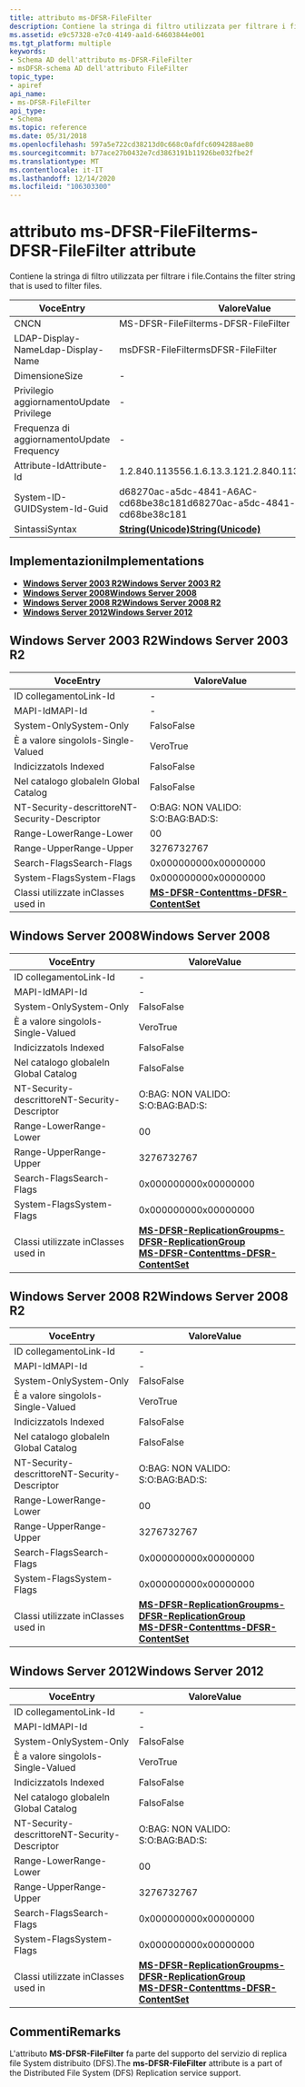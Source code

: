 ```yaml
---
title: attributo ms-DFSR-FileFilter
description: Contiene la stringa di filtro utilizzata per filtrare i file.
ms.assetid: e9c57328-e7c0-4149-aa1d-64603844e001
ms.tgt_platform: multiple
keywords:
- Schema AD dell'attributo ms-DFSR-FileFilter
- msDFSR-schema AD dell'attributo FileFilter
topic_type:
- apiref
api_name:
- ms-DFSR-FileFilter
api_type:
- Schema
ms.topic: reference
ms.date: 05/31/2018
ms.openlocfilehash: 597a5e722cd38213d0c668c0afdfc6094288ae80
ms.sourcegitcommit: b77ace27b0432e7cd3863191b11926be032fbe2f
ms.translationtype: MT
ms.contentlocale: it-IT
ms.lasthandoff: 12/14/2020
ms.locfileid: "106303300"
---
```

# <a name="ms-dfsr-filefilter-attribute"></a><span data-ttu-id="a741d-105">attributo ms-DFSR-FileFilter</span><span class="sxs-lookup"><span data-stu-id="a741d-105">ms-DFSR-FileFilter attribute</span></span>

<span data-ttu-id="a741d-106">Contiene la stringa di filtro utilizzata per filtrare i file.</span><span class="sxs-lookup"><span data-stu-id="a741d-106">Contains the filter string that is used to filter files.</span></span>



| <span data-ttu-id="a741d-107">Voce</span><span class="sxs-lookup"><span data-stu-id="a741d-107">Entry</span></span> | <span data-ttu-id="a741d-108">Valore</span><span class="sxs-lookup"><span data-stu-id="a741d-108">Value</span></span> |
|-------------------|---------------------------------------------|
| <span data-ttu-id="a741d-109">CN</span><span class="sxs-lookup"><span data-stu-id="a741d-109">CN</span></span>                | <span data-ttu-id="a741d-110">MS-DFSR-FileFilter</span><span class="sxs-lookup"><span data-stu-id="a741d-110">ms-DFSR-FileFilter</span></span>                          |
| <span data-ttu-id="a741d-111">LDAP-Display-Name</span><span class="sxs-lookup"><span data-stu-id="a741d-111">Ldap-Display-Name</span></span> | <span data-ttu-id="a741d-112">msDFSR-FileFilter</span><span class="sxs-lookup"><span data-stu-id="a741d-112">msDFSR-FileFilter</span></span>                           |
| <span data-ttu-id="a741d-113">Dimensione</span><span class="sxs-lookup"><span data-stu-id="a741d-113">Size</span></span>              | \-                                          |
| <span data-ttu-id="a741d-114">Privilegio aggiornamento</span><span class="sxs-lookup"><span data-stu-id="a741d-114">Update Privilege</span></span>  | \-                                          |
| <span data-ttu-id="a741d-115">Frequenza di aggiornamento</span><span class="sxs-lookup"><span data-stu-id="a741d-115">Update Frequency</span></span>  | \-                                          |
| <span data-ttu-id="a741d-116">Attribute-Id</span><span class="sxs-lookup"><span data-stu-id="a741d-116">Attribute-Id</span></span>      | <span data-ttu-id="a741d-117">1.2.840.113556.1.6.13.3.12</span><span class="sxs-lookup"><span data-stu-id="a741d-117">1.2.840.113556.1.6.13.3.12</span></span>                  |
| <span data-ttu-id="a741d-118">System-ID-GUID</span><span class="sxs-lookup"><span data-stu-id="a741d-118">System-Id-Guid</span></span>    | <span data-ttu-id="a741d-119">d68270ac-a5dc-4841-A6AC-cd68be38c181</span><span class="sxs-lookup"><span data-stu-id="a741d-119">d68270ac-a5dc-4841-a6ac-cd68be38c181</span></span>        |
| <span data-ttu-id="a741d-120">Sintassi</span><span class="sxs-lookup"><span data-stu-id="a741d-120">Syntax</span></span>            | [<span data-ttu-id="a741d-121">**String(Unicode)**</span><span class="sxs-lookup"><span data-stu-id="a741d-121">**String(Unicode)**</span></span>](s-string-unicode.md) |



## <a name="implementations"></a><span data-ttu-id="a741d-122">Implementazioni</span><span class="sxs-lookup"><span data-stu-id="a741d-122">Implementations</span></span>

-   [<span data-ttu-id="a741d-123">**Windows Server 2003 R2**</span><span class="sxs-lookup"><span data-stu-id="a741d-123">**Windows Server 2003 R2**</span></span>](#windows-server-2003-r2)
-   [<span data-ttu-id="a741d-124">**Windows Server 2008**</span><span class="sxs-lookup"><span data-stu-id="a741d-124">**Windows Server 2008**</span></span>](#windows-server-2008)
-   [<span data-ttu-id="a741d-125">**Windows Server 2008 R2**</span><span class="sxs-lookup"><span data-stu-id="a741d-125">**Windows Server 2008 R2**</span></span>](#windows-server-2008-r2)
-   [<span data-ttu-id="a741d-126">**Windows Server 2012**</span><span class="sxs-lookup"><span data-stu-id="a741d-126">**Windows Server 2012**</span></span>](#windows-server-2012)

## <a name="windows-server-2003-r2"></a><span data-ttu-id="a741d-127">Windows Server 2003 R2</span><span class="sxs-lookup"><span data-stu-id="a741d-127">Windows Server 2003 R2</span></span>



| <span data-ttu-id="a741d-128">Voce</span><span class="sxs-lookup"><span data-stu-id="a741d-128">Entry</span></span> | <span data-ttu-id="a741d-129">Valore</span><span class="sxs-lookup"><span data-stu-id="a741d-129">Value</span></span> |
|------------------------|--------------------------------------------------------------|
| <span data-ttu-id="a741d-130">ID collegamento</span><span class="sxs-lookup"><span data-stu-id="a741d-130">Link-Id</span></span>                | \-                                                           |
| <span data-ttu-id="a741d-131">MAPI-Id</span><span class="sxs-lookup"><span data-stu-id="a741d-131">MAPI-Id</span></span>                | \-                                                           |
| <span data-ttu-id="a741d-132">System-Only</span><span class="sxs-lookup"><span data-stu-id="a741d-132">System-Only</span></span>            | <span data-ttu-id="a741d-133">Falso</span><span class="sxs-lookup"><span data-stu-id="a741d-133">False</span></span>                                                        |
| <span data-ttu-id="a741d-134">È a valore singolo</span><span class="sxs-lookup"><span data-stu-id="a741d-134">Is-Single-Valued</span></span>       | <span data-ttu-id="a741d-135">Vero</span><span class="sxs-lookup"><span data-stu-id="a741d-135">True</span></span>                                                         |
| <span data-ttu-id="a741d-136">Indicizzato</span><span class="sxs-lookup"><span data-stu-id="a741d-136">Is Indexed</span></span>             | <span data-ttu-id="a741d-137">Falso</span><span class="sxs-lookup"><span data-stu-id="a741d-137">False</span></span>                                                        |
| <span data-ttu-id="a741d-138">Nel catalogo globale</span><span class="sxs-lookup"><span data-stu-id="a741d-138">In Global Catalog</span></span>      | <span data-ttu-id="a741d-139">Falso</span><span class="sxs-lookup"><span data-stu-id="a741d-139">False</span></span>                                                        |
| <span data-ttu-id="a741d-140">NT-Security-descrittore</span><span class="sxs-lookup"><span data-stu-id="a741d-140">NT-Security-Descriptor</span></span> | <span data-ttu-id="a741d-141">O:BAG: NON VALIDO: S:</span><span class="sxs-lookup"><span data-stu-id="a741d-141">O:BAG:BAD:S:</span></span>                                                 |
| <span data-ttu-id="a741d-142">Range-Lower</span><span class="sxs-lookup"><span data-stu-id="a741d-142">Range-Lower</span></span>            | <span data-ttu-id="a741d-143">0</span><span class="sxs-lookup"><span data-stu-id="a741d-143">0</span></span>                                                            |
| <span data-ttu-id="a741d-144">Range-Upper</span><span class="sxs-lookup"><span data-stu-id="a741d-144">Range-Upper</span></span>            | <span data-ttu-id="a741d-145">32767</span><span class="sxs-lookup"><span data-stu-id="a741d-145">32767</span></span>                                                        |
| <span data-ttu-id="a741d-146">Search-Flags</span><span class="sxs-lookup"><span data-stu-id="a741d-146">Search-Flags</span></span>           | <span data-ttu-id="a741d-147">0x00000000</span><span class="sxs-lookup"><span data-stu-id="a741d-147">0x00000000</span></span>                                                   |
| <span data-ttu-id="a741d-148">System-Flags</span><span class="sxs-lookup"><span data-stu-id="a741d-148">System-Flags</span></span>           | <span data-ttu-id="a741d-149">0x00000000</span><span class="sxs-lookup"><span data-stu-id="a741d-149">0x00000000</span></span>                                                   |
| <span data-ttu-id="a741d-150">Classi utilizzate in</span><span class="sxs-lookup"><span data-stu-id="a741d-150">Classes used in</span></span>        | [<span data-ttu-id="a741d-151">**MS-DFSR-Contentt**</span><span class="sxs-lookup"><span data-stu-id="a741d-151">**ms-DFSR-ContentSet**</span></span>](c-msdfsr-contentset.md)<br/> |



## <a name="windows-server-2008"></a><span data-ttu-id="a741d-152">Windows Server 2008</span><span class="sxs-lookup"><span data-stu-id="a741d-152">Windows Server 2008</span></span>



| <span data-ttu-id="a741d-153">Voce</span><span class="sxs-lookup"><span data-stu-id="a741d-153">Entry</span></span> | <span data-ttu-id="a741d-154">Valore</span><span class="sxs-lookup"><span data-stu-id="a741d-154">Value</span></span> |
|------------------------|---------------------------------------------------------------------------------------------------------------------------------------|
| <span data-ttu-id="a741d-155">ID collegamento</span><span class="sxs-lookup"><span data-stu-id="a741d-155">Link-Id</span></span>                | \-                                                                                                                                    |
| <span data-ttu-id="a741d-156">MAPI-Id</span><span class="sxs-lookup"><span data-stu-id="a741d-156">MAPI-Id</span></span>                | \-                                                                                                                                    |
| <span data-ttu-id="a741d-157">System-Only</span><span class="sxs-lookup"><span data-stu-id="a741d-157">System-Only</span></span>            | <span data-ttu-id="a741d-158">Falso</span><span class="sxs-lookup"><span data-stu-id="a741d-158">False</span></span>                                                                                                                                 |
| <span data-ttu-id="a741d-159">È a valore singolo</span><span class="sxs-lookup"><span data-stu-id="a741d-159">Is-Single-Valued</span></span>       | <span data-ttu-id="a741d-160">Vero</span><span class="sxs-lookup"><span data-stu-id="a741d-160">True</span></span>                                                                                                                                  |
| <span data-ttu-id="a741d-161">Indicizzato</span><span class="sxs-lookup"><span data-stu-id="a741d-161">Is Indexed</span></span>             | <span data-ttu-id="a741d-162">Falso</span><span class="sxs-lookup"><span data-stu-id="a741d-162">False</span></span>                                                                                                                                 |
| <span data-ttu-id="a741d-163">Nel catalogo globale</span><span class="sxs-lookup"><span data-stu-id="a741d-163">In Global Catalog</span></span>      | <span data-ttu-id="a741d-164">Falso</span><span class="sxs-lookup"><span data-stu-id="a741d-164">False</span></span>                                                                                                                                 |
| <span data-ttu-id="a741d-165">NT-Security-descrittore</span><span class="sxs-lookup"><span data-stu-id="a741d-165">NT-Security-Descriptor</span></span> | <span data-ttu-id="a741d-166">O:BAG: NON VALIDO: S:</span><span class="sxs-lookup"><span data-stu-id="a741d-166">O:BAG:BAD:S:</span></span>                                                                                                                          |
| <span data-ttu-id="a741d-167">Range-Lower</span><span class="sxs-lookup"><span data-stu-id="a741d-167">Range-Lower</span></span>            | <span data-ttu-id="a741d-168">0</span><span class="sxs-lookup"><span data-stu-id="a741d-168">0</span></span>                                                                                                                                     |
| <span data-ttu-id="a741d-169">Range-Upper</span><span class="sxs-lookup"><span data-stu-id="a741d-169">Range-Upper</span></span>            | <span data-ttu-id="a741d-170">32767</span><span class="sxs-lookup"><span data-stu-id="a741d-170">32767</span></span>                                                                                                                                 |
| <span data-ttu-id="a741d-171">Search-Flags</span><span class="sxs-lookup"><span data-stu-id="a741d-171">Search-Flags</span></span>           | <span data-ttu-id="a741d-172">0x00000000</span><span class="sxs-lookup"><span data-stu-id="a741d-172">0x00000000</span></span>                                                                                                                            |
| <span data-ttu-id="a741d-173">System-Flags</span><span class="sxs-lookup"><span data-stu-id="a741d-173">System-Flags</span></span>           | <span data-ttu-id="a741d-174">0x00000000</span><span class="sxs-lookup"><span data-stu-id="a741d-174">0x00000000</span></span>                                                                                                                            |
| <span data-ttu-id="a741d-175">Classi utilizzate in</span><span class="sxs-lookup"><span data-stu-id="a741d-175">Classes used in</span></span>        | [<span data-ttu-id="a741d-176">**MS-DFSR-ReplicationGroup**</span><span class="sxs-lookup"><span data-stu-id="a741d-176">**ms-DFSR-ReplicationGroup**</span></span>](c-msdfsr-replicationgroup.md)<br/> [<span data-ttu-id="a741d-177">**MS-DFSR-Contentt**</span><span class="sxs-lookup"><span data-stu-id="a741d-177">**ms-DFSR-ContentSet**</span></span>](c-msdfsr-contentset.md)<br/> |



## <a name="windows-server-2008-r2"></a><span data-ttu-id="a741d-178">Windows Server 2008 R2</span><span class="sxs-lookup"><span data-stu-id="a741d-178">Windows Server 2008 R2</span></span>



| <span data-ttu-id="a741d-179">Voce</span><span class="sxs-lookup"><span data-stu-id="a741d-179">Entry</span></span> | <span data-ttu-id="a741d-180">Valore</span><span class="sxs-lookup"><span data-stu-id="a741d-180">Value</span></span> |
|------------------------|---------------------------------------------------------------------------------------------------------------------------------------|
| <span data-ttu-id="a741d-181">ID collegamento</span><span class="sxs-lookup"><span data-stu-id="a741d-181">Link-Id</span></span>                | \-                                                                                                                                    |
| <span data-ttu-id="a741d-182">MAPI-Id</span><span class="sxs-lookup"><span data-stu-id="a741d-182">MAPI-Id</span></span>                | \-                                                                                                                                    |
| <span data-ttu-id="a741d-183">System-Only</span><span class="sxs-lookup"><span data-stu-id="a741d-183">System-Only</span></span>            | <span data-ttu-id="a741d-184">Falso</span><span class="sxs-lookup"><span data-stu-id="a741d-184">False</span></span>                                                                                                                                 |
| <span data-ttu-id="a741d-185">È a valore singolo</span><span class="sxs-lookup"><span data-stu-id="a741d-185">Is-Single-Valued</span></span>       | <span data-ttu-id="a741d-186">Vero</span><span class="sxs-lookup"><span data-stu-id="a741d-186">True</span></span>                                                                                                                                  |
| <span data-ttu-id="a741d-187">Indicizzato</span><span class="sxs-lookup"><span data-stu-id="a741d-187">Is Indexed</span></span>             | <span data-ttu-id="a741d-188">Falso</span><span class="sxs-lookup"><span data-stu-id="a741d-188">False</span></span>                                                                                                                                 |
| <span data-ttu-id="a741d-189">Nel catalogo globale</span><span class="sxs-lookup"><span data-stu-id="a741d-189">In Global Catalog</span></span>      | <span data-ttu-id="a741d-190">Falso</span><span class="sxs-lookup"><span data-stu-id="a741d-190">False</span></span>                                                                                                                                 |
| <span data-ttu-id="a741d-191">NT-Security-descrittore</span><span class="sxs-lookup"><span data-stu-id="a741d-191">NT-Security-Descriptor</span></span> | <span data-ttu-id="a741d-192">O:BAG: NON VALIDO: S:</span><span class="sxs-lookup"><span data-stu-id="a741d-192">O:BAG:BAD:S:</span></span>                                                                                                                          |
| <span data-ttu-id="a741d-193">Range-Lower</span><span class="sxs-lookup"><span data-stu-id="a741d-193">Range-Lower</span></span>            | <span data-ttu-id="a741d-194">0</span><span class="sxs-lookup"><span data-stu-id="a741d-194">0</span></span>                                                                                                                                     |
| <span data-ttu-id="a741d-195">Range-Upper</span><span class="sxs-lookup"><span data-stu-id="a741d-195">Range-Upper</span></span>            | <span data-ttu-id="a741d-196">32767</span><span class="sxs-lookup"><span data-stu-id="a741d-196">32767</span></span>                                                                                                                                 |
| <span data-ttu-id="a741d-197">Search-Flags</span><span class="sxs-lookup"><span data-stu-id="a741d-197">Search-Flags</span></span>           | <span data-ttu-id="a741d-198">0x00000000</span><span class="sxs-lookup"><span data-stu-id="a741d-198">0x00000000</span></span>                                                                                                                            |
| <span data-ttu-id="a741d-199">System-Flags</span><span class="sxs-lookup"><span data-stu-id="a741d-199">System-Flags</span></span>           | <span data-ttu-id="a741d-200">0x00000000</span><span class="sxs-lookup"><span data-stu-id="a741d-200">0x00000000</span></span>                                                                                                                            |
| <span data-ttu-id="a741d-201">Classi utilizzate in</span><span class="sxs-lookup"><span data-stu-id="a741d-201">Classes used in</span></span>        | [<span data-ttu-id="a741d-202">**MS-DFSR-ReplicationGroup**</span><span class="sxs-lookup"><span data-stu-id="a741d-202">**ms-DFSR-ReplicationGroup**</span></span>](c-msdfsr-replicationgroup.md)<br/> [<span data-ttu-id="a741d-203">**MS-DFSR-Contentt**</span><span class="sxs-lookup"><span data-stu-id="a741d-203">**ms-DFSR-ContentSet**</span></span>](c-msdfsr-contentset.md)<br/> |



## <a name="windows-server-2012"></a><span data-ttu-id="a741d-204">Windows Server 2012</span><span class="sxs-lookup"><span data-stu-id="a741d-204">Windows Server 2012</span></span>



| <span data-ttu-id="a741d-205">Voce</span><span class="sxs-lookup"><span data-stu-id="a741d-205">Entry</span></span> | <span data-ttu-id="a741d-206">Valore</span><span class="sxs-lookup"><span data-stu-id="a741d-206">Value</span></span> |
|------------------------|---------------------------------------------------------------------------------------------------------------------------------------|
| <span data-ttu-id="a741d-207">ID collegamento</span><span class="sxs-lookup"><span data-stu-id="a741d-207">Link-Id</span></span>                | \-                                                                                                                                    |
| <span data-ttu-id="a741d-208">MAPI-Id</span><span class="sxs-lookup"><span data-stu-id="a741d-208">MAPI-Id</span></span>                | \-                                                                                                                                    |
| <span data-ttu-id="a741d-209">System-Only</span><span class="sxs-lookup"><span data-stu-id="a741d-209">System-Only</span></span>            | <span data-ttu-id="a741d-210">Falso</span><span class="sxs-lookup"><span data-stu-id="a741d-210">False</span></span>                                                                                                                                 |
| <span data-ttu-id="a741d-211">È a valore singolo</span><span class="sxs-lookup"><span data-stu-id="a741d-211">Is-Single-Valued</span></span>       | <span data-ttu-id="a741d-212">Vero</span><span class="sxs-lookup"><span data-stu-id="a741d-212">True</span></span>                                                                                                                                  |
| <span data-ttu-id="a741d-213">Indicizzato</span><span class="sxs-lookup"><span data-stu-id="a741d-213">Is Indexed</span></span>             | <span data-ttu-id="a741d-214">Falso</span><span class="sxs-lookup"><span data-stu-id="a741d-214">False</span></span>                                                                                                                                 |
| <span data-ttu-id="a741d-215">Nel catalogo globale</span><span class="sxs-lookup"><span data-stu-id="a741d-215">In Global Catalog</span></span>      | <span data-ttu-id="a741d-216">Falso</span><span class="sxs-lookup"><span data-stu-id="a741d-216">False</span></span>                                                                                                                                 |
| <span data-ttu-id="a741d-217">NT-Security-descrittore</span><span class="sxs-lookup"><span data-stu-id="a741d-217">NT-Security-Descriptor</span></span> | <span data-ttu-id="a741d-218">O:BAG: NON VALIDO: S:</span><span class="sxs-lookup"><span data-stu-id="a741d-218">O:BAG:BAD:S:</span></span>                                                                                                                          |
| <span data-ttu-id="a741d-219">Range-Lower</span><span class="sxs-lookup"><span data-stu-id="a741d-219">Range-Lower</span></span>            | <span data-ttu-id="a741d-220">0</span><span class="sxs-lookup"><span data-stu-id="a741d-220">0</span></span>                                                                                                                                     |
| <span data-ttu-id="a741d-221">Range-Upper</span><span class="sxs-lookup"><span data-stu-id="a741d-221">Range-Upper</span></span>            | <span data-ttu-id="a741d-222">32767</span><span class="sxs-lookup"><span data-stu-id="a741d-222">32767</span></span>                                                                                                                                 |
| <span data-ttu-id="a741d-223">Search-Flags</span><span class="sxs-lookup"><span data-stu-id="a741d-223">Search-Flags</span></span>           | <span data-ttu-id="a741d-224">0x00000000</span><span class="sxs-lookup"><span data-stu-id="a741d-224">0x00000000</span></span>                                                                                                                            |
| <span data-ttu-id="a741d-225">System-Flags</span><span class="sxs-lookup"><span data-stu-id="a741d-225">System-Flags</span></span>           | <span data-ttu-id="a741d-226">0x00000000</span><span class="sxs-lookup"><span data-stu-id="a741d-226">0x00000000</span></span>                                                                                                                            |
| <span data-ttu-id="a741d-227">Classi utilizzate in</span><span class="sxs-lookup"><span data-stu-id="a741d-227">Classes used in</span></span>        | [<span data-ttu-id="a741d-228">**MS-DFSR-ReplicationGroup**</span><span class="sxs-lookup"><span data-stu-id="a741d-228">**ms-DFSR-ReplicationGroup**</span></span>](c-msdfsr-replicationgroup.md)<br/> [<span data-ttu-id="a741d-229">**MS-DFSR-Contentt**</span><span class="sxs-lookup"><span data-stu-id="a741d-229">**ms-DFSR-ContentSet**</span></span>](c-msdfsr-contentset.md)<br/> |



## <a name="remarks"></a><span data-ttu-id="a741d-230">Commenti</span><span class="sxs-lookup"><span data-stu-id="a741d-230">Remarks</span></span>

<span data-ttu-id="a741d-231">L'attributo **MS-DFSR-FileFilter** fa parte del supporto del servizio di replica file System distribuito (DFS).</span><span class="sxs-lookup"><span data-stu-id="a741d-231">The **ms-DFSR-FileFilter** attribute is a part of the Distributed File System (DFS) Replication service support.</span></span>

 

 






